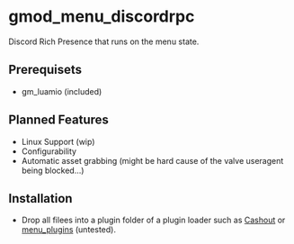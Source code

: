 # gmod_menu_discordrpc
Discord Rich Presence that runs on the menu state.

## Prerequisets
* gm_luamio (included)

## Planned Features
* Linux Support (wip)
* Configurability
* Automatic asset grabbing (might be hard cause of the valve useragent being blocked...)

## Installation
* Drop all filees into a plugin folder of a plugin loader such as [Cashout](https://github.com/Cynosphere/Cashout) or [menu_plugins](https://github.com/glua/gmod-menu-plugins) (untested).